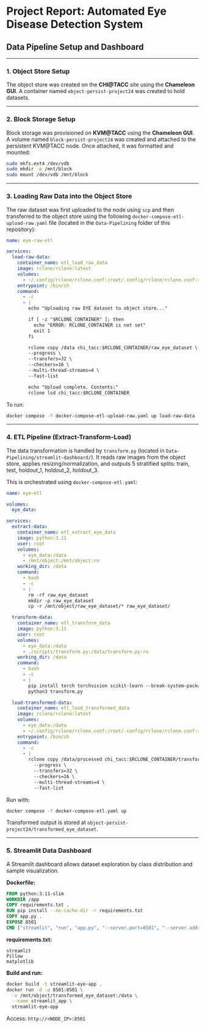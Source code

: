 # Project Report: Automated Eye Disease Detection System

## Data Pipeline Setup and Dashboard

---

### 1. Object Store Setup

The object store was created on the **CHI\@TACC** site using the **Chameleon GUI**. A container named `object-persist-project24` was created to hold datasets.

---

### 2. Block Storage Setup

Block storage was provisioned on **KVM\@TACC** using the **Chameleon GUI**. A volume named `block-persist-project24` was created and attached to the persistent KVM\@TACC node. Once attached, it was formatted and mounted:

```bash
sudo mkfs.ext4 /dev/vdb
sudo mkdir -p /mnt/block
sudo mount /dev/vdb /mnt/block
```

---

### 3. Loading Raw Data into the Object Store

The raw dataset was first uploaded to the node using `scp` and then transferred to the object store using the following `docker-compose-etl-upload-raw.yaml` file (located in the `Data-Pipelining` folder of this repository):

```yaml
name: eye-raw-etl

services:
  load-raw-data:
    container_name: etl_load_raw_data
    image: rclone/rclone:latest
    volumes:
      - ~/.config/rclone/rclone.conf:/root/.config/rclone/rclone.conf:ro
    entrypoint: /bin/sh
    command:
      - -c
      - |
        echo "Uploading raw EYE dataset to object store..."

        if [ -z "$RCLONE_CONTAINER" ]; then
          echo "ERROR: RCLONE_CONTAINER is not set"
          exit 1
        fi

        rclone copy /data chi_tacc:$RCLONE_CONTAINER/raw_eye_dataset \
        --progress \
        --transfers=32 \
        --checkers=16 \
        --multi-thread-streams=4 \
        --fast-list

        echo "Upload complete. Contents:"
        rclone lsd chi_tacc:$RCLONE_CONTAINER
```

To run:

```bash
docker compose -f docker-compose-etl-upload-raw.yaml up load-raw-data
```

---

### 4. ETL Pipeline (Extract-Transform-Load)

The data transformation is handled by `transform.py` (located in `Data-Pipelining/streamlit-dashboard/`). It reads raw images from the object store, applies resizing/normalization, and outputs 5 stratified splits: train, test, holdout\_1, holdout\_2, holdout\_3.

This is orchestrated using `docker-compose-etl.yaml`:

```yaml
name: eye-etl

volumes:
  eye_data:

services:
  extract-data:
    container_name: etl_extract_eye_data
    image: python:3.11
    user: root
    volumes:
      - eye_data:/data
      - /mnt/object:/mnt/object:ro
    working_dir: /data
    command:
      - bash
      - -c
      - |
        rm -rf raw_eye_dataset
        mkdir -p raw_eye_dataset
        cp -r /mnt/object/raw_eye_dataset/* raw_eye_dataset/

  transform-data:
    container_name: etl_transform_data
    image: python:3.11
    user: root
    volumes:
      - eye_data:/data
      - ./scripts/transform.py:/data/transform.py:ro
    working_dir: /data
    command:
      - bash
      - -c
      - |
        pip install torch torchvision scikit-learn --break-system-packages
        python3 transform.py

  load-transformed-data:
    container_name: etl_load_transformed_data
    image: rclone/rclone:latest
    volumes:
      - eye_data:/data
      - ~/.config/rclone/rclone.conf:/root/.config/rclone/rclone.conf:ro
    entrypoint: /bin/sh
    command:
      - -c
      - |
        rclone copy /data/processed chi_tacc:$RCLONE_CONTAINER/transformed_eye_dataset \
          --progress \
          --transfers=32 \
          --checkers=16 \
          --multi-thread-streams=4 \
          --fast-list
```

Run with:

```bash
docker compose -f docker-compose-etl.yaml up
```

Transformed output is stored at `object-persist-project24/transformed_eye_dataset`.

---

### 5. Streamlit Data Dashboard

A Streamlit dashboard allows dataset exploration by class distribution and sample visualization.

**Dockerfile:**

```dockerfile
FROM python:3.11-slim
WORKDIR /app
COPY requirements.txt .
RUN pip install --no-cache-dir -r requirements.txt
COPY app.py .
EXPOSE 8501
CMD ["streamlit", "run", "app.py", "--server.port=8501", "--server.address=0.0.0.0"]
```

**requirements.txt:**

```
streamlit
Pillow
matplotlib
```

**Build and run:**

```bash
docker build -t streamlit-eye-app .
docker run -d -p 8501:8501 \
  -v /mnt/object/transformed_eye_dataset:/data \
  --name streamlit_app \
  streamlit-eye-app
```

Access: `http://<NODE_IP>:8501`


